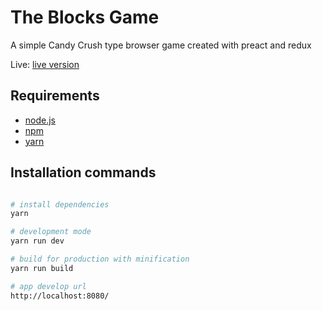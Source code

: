 # The Blocks Game

A simple Candy Crush type browser game created with preact and redux

Live: [live version](https://eager-jennings-2fc9eb.netlify.com)

## Requirements

 * [node.js](https://nodejs.org/)
 * [npm](https://www.npmjs.com/)
 * [yarn](https://yarnpkg.com/)

## Installation commands
``` bash

# install dependencies
yarn

# development mode
yarn run dev

# build for production with minification
yarn run build

# app develop url
http://localhost:8080/

```
